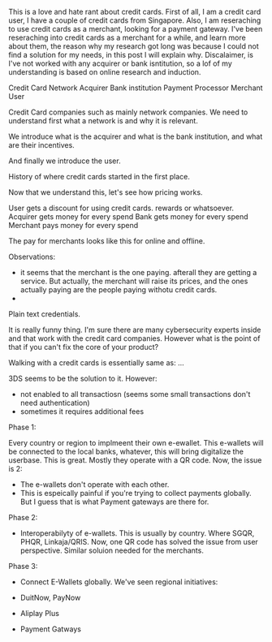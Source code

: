 
This is a love and hate rant about credit cards.
First of all, I am a credit card user, I have a couple of credit cards from Singapore.
Also, I am reseraching to use credit cards as a merchant, looking for a payment gateway.
I've been reseraching into credit cards as a merchant for a while, and learn more about them, the reason why my research got long was because I could not find a solution for my needs, in this post I will explain why.
Discalaimer, is I've not worked with any acquirer or bank isntitution, so a lof of my understanding is based on online research and induction. 

Credit Card Network
Acquirer
Bank institution
Payment Processor
Merchant
User


Credit Card companies such as mainly network companies. We need to understand first what a network is and why it is relevant.

We introduce what is the acquirer and what is the bank institution, and what are their incentives.

And finally we introduce the user.

History of where credit cards started in the first place.

Now that we understand this, let's see how pricing works.

User gets a discount for using credit cards. rewards or whatsoever.
Acquirer gets money for every spend
Bank gets money for every spend
Merchant pays money for every spend

The pay for merchants looks like this for online and offline.

Observations:
* it seems that the merchant is the one paying. afterall they are getting a service. But actually, the merchant will raise its prices, and the ones actually paying are the people paying withotu credit cards.
* 


Plain text credentials.

It is really funny thing. I'm sure there are many cybersecurity experts inside and that work with the credit card companies. However what is the point of that if you can't fix the core of your product?

Walking with a credit cards is essentially same as: ...

3DS seems to be the solution to it. However:
* not enabled to all transactiosn (seems some small transactions don't need authentication)
* sometimes it requires additional fees


Phase 1:

Every country or region to implmeent their own e-ewallet. This e-wallets will be connected to the local banks, whatever, this will bring digitalize the userbase. This is great. Mostly they operate with a QR code.
Now, the issue is 2:
* The e-wallets don't operate with each other.
* This is espeically painful if you're trying to collect payments globally. But I guess that is what Payment gateways are there for.

Phase 2:
* Interoperabilyty of e-wallets. This is usually by country. Where SGQR, PHQR, Linkaja/QRIS. Now, one QR code has solved the  issue from user perspective. Similar soluion needed for the merchants.

Phase 3:
* Connect E-Wallets globally. We've seen regional initiatives:

* DuitNow, PayNow
* Aliplay Plus
* Payment Gatways






















